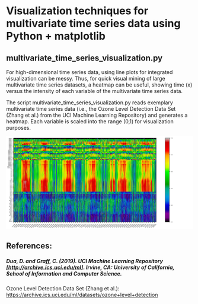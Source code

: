 # Visualization techniques for multivariate time series data using Python + matplotlib

## multivariate_time_series_visualization.py

For high-dimensional time series data, using line plots for integrated visualization can be messy. Thus, for quick visual mining of large multivariate time series datasets, a heatmap can be useful, showing time (x) versus the intensity of each variable of the multivariate time series data.

The script multivariate_time_series_visualization.py reads exemplary multivariate time series data (i.e., the Ozone Level Detection Data Set (Zhang et al.) from the UCI Machine Learning Repository) and generates a heatmap.
Each variable is scaled into the range (0,1) for visualization purposes.

<img width="1000" alt="java 8 and prio java 8  array review example" src="https://github.com/johannesuhl/multivariate_timeseries_viz/blob/main/multivariate_timeseries_8hr.jpg">

## References:
##### Dua, D. and Graff, C. (2019). UCI Machine Learning Repository [http://archive.ics.uci.edu/ml]. Irvine, CA: University of California, School of Information and Computer Science.
Ozone Level Detection Data Set (Zhang et al.): https://archive.ics.uci.edu/ml/datasets/ozone+level+detection
